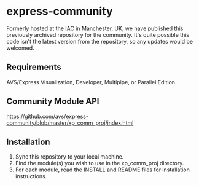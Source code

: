 # express-community
Formerly hosted at the IAC in Manchester, UK, we have published this previously archived repository for the community. It's quite possible this code isn't the latest version from the repository, so any updates would be welcomed.

## Requirements

AVS/Express Visualization, Developer, Multipipe, or Parallel Edition

## Community Module API
https://github.com/avs/express-community/blob/master/xp_comm_proj/index.html

## Installation

1. Sync this repository to your local machine.
2. Find the module(s) you wish to use in the xp_comm_proj directory.
3. For each module, read the INSTALL and README files for installation instructions.
